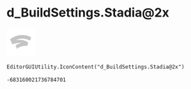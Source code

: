 # d_BuildSettings.Stadia@2x
![](/img/d_BuildSettings.Stadia@2x.png)

``` CSharp
EditorGUIUtility.IconContent("d_BuildSettings.Stadia@2x")
```
```
-683160021736784701
```
